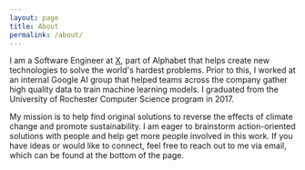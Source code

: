 ```yaml
---
layout: page
title: About
permalink: /about/
---
```


I am a Software Engineer at [X](https://x.company), part of Alphabet that helps create new technologies to solve the world's hardest problems. Prior to this, I worked at an internal Google AI group that helped teams across the company gather high quality data to train machine learning models. I graduated from the University of Rochester Computer Science program in 2017.

My mission is to help find original solutions to reverse the effects of climate change and promote sustainability. I am eager to brainstorm action-oriented solutions with people and help get more people involved in this work. If you have ideas or would like to connect, feel free to reach out to me via email, which can be found at the bottom of the page.


